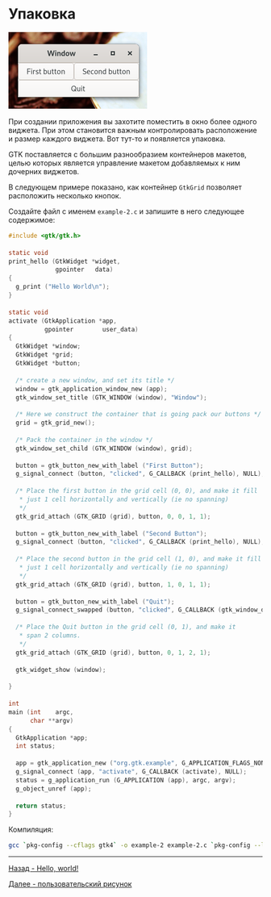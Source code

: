 # Упаковка

![Packing](pic/packing.png)

При создании приложения вы захотите поместить в окно более одного виджета. При этом становится важным контролировать расположение и размер каждого виджета. Вот тут-то и появляется упаковка.

GTK поставляется с большим разнообразием контейнеров макетов, целью которых является управление макетом добавляемых к ним дочерних виджетов.

В следующем примере показано, как контейнер `GtkGrid` позволяет расположить несколько кнопок.

Создайте файл с именем `example-2.c` и запишите в него следующее содержимое:
```c
#include <gtk/gtk.h>

static void
print_hello (GtkWidget *widget,
             gpointer   data)
{
  g_print ("Hello World\n");
}

static void
activate (GtkApplication *app,
          gpointer        user_data)
{
  GtkWidget *window;
  GtkWidget *grid;
  GtkWidget *button;

  /* create a new window, and set its title */
  window = gtk_application_window_new (app);
  gtk_window_set_title (GTK_WINDOW (window), "Window");

  /* Here we construct the container that is going pack our buttons */
  grid = gtk_grid_new();

  /* Pack the container in the window */
  gtk_window_set_child (GTK_WINDOW (window), grid);

  button = gtk_button_new_with_label ("First Button");
  g_signal_connect (button, "clicked", G_CALLBACK (print_hello), NULL);

  /* Place the first button in the grid cell (0, 0), and make it fill
   * just 1 cell horizontally and vertically (ie no spanning)
   */
  gtk_grid_attach (GTK_GRID (grid), button, 0, 0, 1, 1);

  button = gtk_button_new_with_label ("Second Button");
  g_signal_connect (button, "clicked", G_CALLBACK (print_hello), NULL);

  /* Place the second button in the grid cell (1, 0), and make it fill
   * just 1 cell horizontally and vertically (ie no spanning)
   */
  gtk_grid_attach (GTK_GRID (grid), button, 1, 0, 1, 1);

  button = gtk_button_new_with_label ("Quit");
  g_signal_connect_swapped (button, "clicked", G_CALLBACK (gtk_window_destroy), window);

  /* Place the Quit button in the grid cell (0, 1), and make it
   * span 2 columns.
   */
  gtk_grid_attach (GTK_GRID (grid), button, 0, 1, 2, 1);

  gtk_widget_show (window);

}

int
main (int    argc,
      char **argv)
{
  GtkApplication *app;
  int status;

  app = gtk_application_new ("org.gtk.example", G_APPLICATION_FLAGS_NONE);
  g_signal_connect (app, "activate", G_CALLBACK (activate), NULL);
  status = g_application_run (G_APPLICATION (app), argc, argv);
  g_object_unref (app);

  return status;
}
```

Компиляция:
```bash
gcc `pkg-config --cflags gtk4` -o example-2 example-2.c `pkg-config --libs gtk4`
```

***
[Назад - Hello, world!](gtk2.md) 

 [Далее - пользовательский рисунок](gtk4.md)
